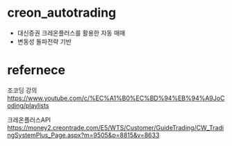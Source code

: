 # creon_autotrading
- 대신증권 크레온플러스를 활용한 자동 매매
- 변동성 돌파전략 기반

# refernece
조코딩 강의
https://www.youtube.com/c/%EC%A1%B0%EC%BD%94%EB%94%A9JoCoding/playlists

크레온플러스API
https://money2.creontrade.com/E5/WTS/Customer/GuideTrading/CW_TradingSystemPlus_Page.aspx?m=9505&p=8815&v=8633
